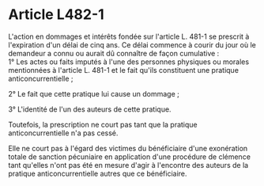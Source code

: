 # Article L482-1

L'action en dommages et intérêts fondée sur l'article L. 481-1 se prescrit à l'expiration d'un délai de cinq ans. Ce délai commence à courir du jour où le demandeur a connu ou aurait dû connaître de façon cumulative :\
1° Les actes ou faits imputés à l'une des personnes physiques ou morales mentionnées à l'article L. 481-1 et le fait qu'ils constituent une pratique anticoncurrentielle ;

2° Le fait que cette pratique lui cause un dommage ;

3° L'identité de l'un des auteurs de cette pratique.

Toutefois, la prescription ne court pas tant que la pratique anticoncurrentielle n'a pas cessé.

Elle ne court pas à l'égard des victimes du bénéficiaire d'une exonération totale de sanction pécuniaire en application d'une procédure de clémence tant qu'elles n'ont pas été en mesure d'agir à l'encontre des auteurs de la pratique anticoncurrentielle autres que ce bénéficiaire.
